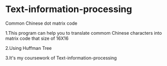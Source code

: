 # Text-information-processing
Common Chinese dot matrix code

1.This program can help you to translate commom Chinese characters into matrix code that size of 16X16 

2.Using Huffman Tree

3.It's my coursework of Text-information-processing
